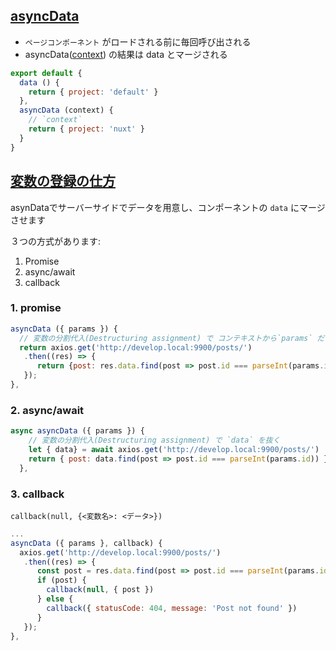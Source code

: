 ## [asyncData](https://ja.nuxtjs.org/api/)

- `ページコンポーネント` がロードされる前に毎回呼び出される
- asyncData([context](https://ja.nuxtjs.org/api/context)) の結果は data とマージされる

~~~js
export default {
  data () {
    return { project: 'default' }
  },
  asyncData (context) {
    // `context`
    return { project: 'nuxt' }
  }
}
~~~

## [変数の登録の仕方](https://ja.nuxtjs.org/guide/async-data/)

asynDataでサーバーサイドでデータを用意し、コンポーネントの `data` にマージさせます

３つの方式があります:

1. Promise
2. async/await
3. callback  

### 1. promise

~~~js
asyncData ({ params }) {
  // 変数の分割代入(Destructuring assignment) で コンテキストから`params` だけを受ける
  return axios.get('http://develop.local:9900/posts/')
   .then((res) => {
      return {post: res.data.find(post => post.id === parseInt(params.id))}
   });
},
~~~  

### 2. async/await

~~~js
async asyncData ({ params }) {
    // 変数の分割代入(Destructuring assignment) で `data` を抜く
    let { data} = await axios.get('http://develop.local:9900/posts/')
    return { post: data.find(post => post.id === parseInt(params.id)) }
  },
~~~  

### 3. callback


~~~
callback(null, {<変数名>: <データ>})
~~~

~~~js
...
asyncData ({ params }, callback) {
  axios.get('http://develop.local:9900/posts/')
   .then((res) => {
      const post = res.data.find(post => post.id === parseInt(params.id))
      if (post) {
        callback(null, { post })
      } else {
        callback({ statusCode: 404, message: 'Post not found' })
      }
   });
},
~~~
